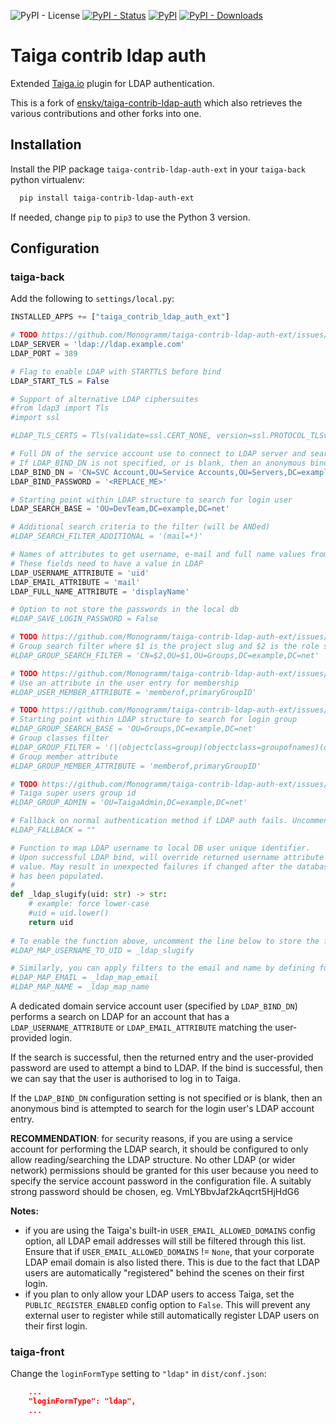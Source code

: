 ![PyPI - License](https://img.shields.io/pypi/l/taiga-contrib-ldap-auth-ext.svg)
[![PyPI - Status](https://img.shields.io/pypi/status/taiga-contrib-ldap-auth-ext.svg)](https://pypi.org/project/taiga-contrib-ldap-auth-ext/)
[![PyPI](https://img.shields.io/pypi/v/taiga-contrib-ldap-auth-ext.svg)](https://pypi.org/project/taiga-contrib-ldap-auth-ext/)
[![PyPI - Downloads](https://img.shields.io/pypi/dm/taiga-contrib-ldap-auth-ext.svg)](https://pypi.org/project/taiga-contrib-ldap-auth-ext/)

# Taiga contrib ldap auth

Extended [Taiga.io](https://taiga.io/) plugin for LDAP authentication.

This is a fork of [ensky/taiga-contrib-ldap-auth](https://github.com/ensky/taiga-contrib-ldap-auth) which also retrieves the various contributions and other forks into one.


## Installation

Install the PIP package `taiga-contrib-ldap-auth-ext` in your
`taiga-back` python virtualenv:

```bash
  pip install taiga-contrib-ldap-auth-ext
```

If needed, change `pip` to `pip3` to use the Python 3 version.


## Configuration

### taiga-back

Add the following to `settings/local.py`:

```python
INSTALLED_APPS += ["taiga_contrib_ldap_auth_ext"]

# TODO https://github.com/Monogramm/taiga-contrib-ldap-auth-ext/issues/16
LDAP_SERVER = 'ldap://ldap.example.com'
LDAP_PORT = 389

# Flag to enable LDAP with STARTTLS before bind
LDAP_START_TLS = False

# Support of alternative LDAP ciphersuites
#from ldap3 import Tls
#import ssl

#LDAP_TLS_CERTS = Tls(validate=ssl.CERT_NONE, version=ssl.PROTOCOL_TLSv1, ciphers='RSA+3DES')

# Full DN of the service account use to connect to LDAP server and search for login user's account entry
# If LDAP_BIND_DN is not specified, or is blank, then an anonymous bind is attempated
LDAP_BIND_DN = 'CN=SVC Account,OU=Service Accounts,OU=Servers,DC=example,DC=com'
LDAP_BIND_PASSWORD = '<REPLACE_ME>'

# Starting point within LDAP structure to search for login user
LDAP_SEARCH_BASE = 'OU=DevTeam,DC=example,DC=net'

# Additional search criteria to the filter (will be ANDed)
#LDAP_SEARCH_FILTER_ADDITIONAL = '(mail=*)'

# Names of attributes to get username, e-mail and full name values from
# These fields need to have a value in LDAP 
LDAP_USERNAME_ATTRIBUTE = 'uid'
LDAP_EMAIL_ATTRIBUTE = 'mail'
LDAP_FULL_NAME_ATTRIBUTE = 'displayName'

# Option to not store the passwords in the local db
#LDAP_SAVE_LOGIN_PASSWORD = False

# TODO https://github.com/Monogramm/taiga-contrib-ldap-auth-ext/issues/15
# Group search filter where $1 is the project slug and $2 is the role slug
#LDAP_GROUP_SEARCH_FILTER = 'CN=$2,OU=$1,OU=Groups,DC=example,DC=net'

# TODO https://github.com/Monogramm/taiga-contrib-ldap-auth-ext/issues/15
# Use an attribute in the user entry for membership
#LDAP_USER_MEMBER_ATTRIBUTE = 'memberof,primaryGroupID'

# TODO https://github.com/Monogramm/taiga-contrib-ldap-auth-ext/issues/15
# Starting point within LDAP structure to search for login group
#LDAP_GROUP_SEARCH_BASE = 'OU=Groups,DC=example,DC=net'
# Group classes filter
#LDAP_GROUP_FILTER = '(|(objectclass=group)(objectclass=groupofnames)(objectclass=groupofuniquenames))'
# Group member attribute
#LDAP_GROUP_MEMBER_ATTRIBUTE = 'memberof,primaryGroupID'

# TODO https://github.com/Monogramm/taiga-contrib-ldap-auth-ext/issues/17
# Taiga super users group id
#LDAP_GROUP_ADMIN = 'OU=TaigaAdmin,DC=example,DC=net'

# Fallback on normal authentication method if LDAP auth fails. Uncomment to disable and only allow LDAP login.
#LDAP_FALLBACK = ""

# Function to map LDAP username to local DB user unique identifier.
# Upon successful LDAP bind, will override returned username attribute
# value. May result in unexpected failures if changed after the database
# has been populated.
# 
def _ldap_slugify(uid: str) -> str:
    # example: force lower-case
    #uid = uid.lower()
    return uid
    
# To enable the function above, uncomment the line below to store the function in the variable
#LDAP_MAP_USERNAME_TO_UID = _ldap_slugify

# Similarly, you can apply filters to the email and name by defining functions and specifying them here in the same way
#LDAP_MAP_EMAIL = _ldap_map_email
#LDAP_MAP_NAME = _ldap_map_name


```

A dedicated domain service account user (specified by `LDAP_BIND_DN`)
performs a search on LDAP for an account that has a
`LDAP_USERNAME_ATTRIBUTE` or `LDAP_EMAIL_ATTRIBUTE` matching the
user-provided login.

If the search is successful, then the returned entry and the
user-provided password are used to attempt a bind to LDAP. If the bind is
successful, then we can say that the user is authorised to log in to
Taiga.

If the `LDAP_BIND_DN` configuration setting is not specified or is
blank, then an anonymous bind is attempted to search for the login
user's LDAP account entry.

**RECOMMENDATION**: for security reasons, if you are using a service
account for performing the LDAP search, it should be configured to only
allow reading/searching the LDAP structure. No other LDAP (or wider
network) permissions should be granted for this user because you need
to specify the service account password in the configuration file. A
suitably strong password should be chosen, eg. VmLYBbvJaf2kAqcrt5HjHdG6


**Notes:**
* if you are using the Taiga's built-in `USER_EMAIL_ALLOWED_DOMAINS` config option, all LDAP email addresses will still be filtered through this list. Ensure that if `USER_EMAIL_ALLOWED_DOMAINS` != `None`, that your corporate LDAP email domain is also listed there. This is due to the fact that LDAP users are automatically "registered" behind the scenes on their first login.
* if you plan to only allow your LDAP users to access Taiga, set the `PUBLIC_REGISTER_ENABLED` config option to `False`. This will prevent any external user to register while still automatically register LDAP users on their first login.

### taiga-front

Change the `loginFormType` setting to `"ldap"` in `dist/conf.json`:

```json
    ...
    "loginFormType": "ldap",
    ...
```
